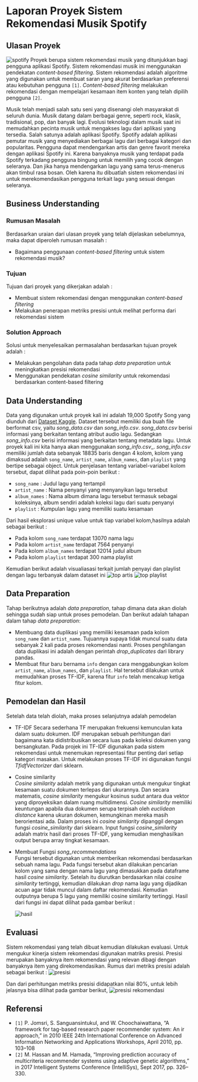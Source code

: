 # Laporan Proyek Sistem Rekomendasi Musik Spotify
## Ulasan Proyek
![spotify](https://user-images.githubusercontent.com/61934759/137764151-d27729b5-7145-4df8-97e2-168e7bbb0caf.png)
Proyek berupa sistem rekomendasi musik yang ditunjukkan bagi pengguna aplikasi Spotify. Sistem rekomendasi musik ini menggunakan pendekatan _content-based filtering_. Sistem rekomendasi adalah algoritme yang digunakan untuk membuat saran yang akurat berdasarkan preferensi atau kebutuhan pengguna `[1]`. _Content-based filtering_ melakukan rekomendasi dengan mempelajari kesamaan item konten yang telah dipilih pengguna `[2]`.


Musik telah menjadi salah satu seni yang disenangi oleh masyarakat di seluruh dunia. Musik datang dalam berbagai genre, seperti rock, klasik, tradisional, pop, dan banyak lagi. Evolusi teknologi dalam musik saat ini memudahkan pecinta musik untuk mengakses lagu dari aplikasi yang tersedia. Salah satunya adalah aplikasi Spotify. Spotify adalah aplikasi pemutar musik yang menyediakan berbagai lagu dari berbagai kategori dan popularitas. Pengguna dapat mendengarkan artis dan genre favorit mereka dengan aplikasi Spotify ini. Karena banyaknya musik yang terdapat pada Spotify terkadang pengguna bingung untuk memilih yang cocok dengan seleranya. Dan jika hanya mendengarkan lagu yang sama terus-menerus akan timbul rasa bosan. Oleh karena itu dibuatlah sistem rekomendasi ini untuk merekomendasikan pengguna terkait lagu yang sesuai dengan seleranya.

## Business Understanding
### Rumusan Masalah
Berdasarkan uraian dari ulasan proyek yang telah dijelaskan sebelumnya, maka dapat diperoleh rumusan masalah :
* Bagaimana penggunaan _content-based filtering_ untuk sistem rekomendasi musik?

### Tujuan
Tujuan dari proyek yang dikerjakan adalah :
* Membuat sistem rekomendasi dengan menggunakan _content-based filtering_
* Melakukan penerapan metriks presisi untuk melihat performa dari rekomendasi sistem

### Solution Approach
Solusi untuk menyelesaikan permasalahan berdasarkan tujuan proyek adalah :
* Melakukan pengolahan data pada tahap _data preparation_ untuk meningkatkan presisi rekomendasi
* Menggunakan pendekatan _cosine similarity_ untuk rekomendasi berdasarkan content-based filtering

## Data Understanding
Data yang digunakan untuk proyek kali ini adalah 19,000 Spotify Song yang diunduh dari [Dataset Kaggle](https://www.kaggle.com/edalrami/19000-spotify-songs/code). Dataset tersebut memiliki dua buah file berformat csv, yaitu _song_data.csv_ dan _song_info.csv_. _song_data.csv_ berisi informasi yang berkaitan tentang atribut audio lagu. Sedangkan _song_info.csv_ berisi informasi yang berkaitan tentang metadata lagu. Untuk proyek kali ini kita hanya akan menggunakan _song_info.csv__. _song_info.csv_ memiliki jumlah data sebanyak 18835 baris dengan 4 kolom, kolom yang dimaksud adalah `song_name`, `artist_name`, `album_names`, dan `playlist` yang bertipe sebagai object. Untuk penjelasan tentang variabel-variabel kolom tersebut, dapat dilihat pada poin-poin berikut :
* `song_name` : Judul lagu yang tertampil
* `artist_name` : Nama penyanyi yang menyanyikan lagu tersebut
* `album_names` : Nama album dimana lagu tersebut termasuk sebagai koleksinya, album sendiri adalah koleksi lagu dari suatu penyanyi
* `playlist` : Kumpulan lagu yang memiliki suatu kesamaan

Dari hasil eksplorasi unique value untuk tiap variabel kolom,hasilnya adalah sebagai berikut :
* Pada kolom `song_name` terdapat 13070 nama lagu
* Pada kolom `artist_name` terdapat 7564 penyanyi
* Pada kolom `album_names` terdapat 12014 judul album
* Pada kolom `playlist` terdapat 300 nama playlist

Kemudian berikut adalah visualiasasi terkait jumlah penyayi dan playlist dengan lagu terbanyak dalam dataset ini
![top artis](https://user-images.githubusercontent.com/61934759/138030863-511530f5-2203-4861-9b4a-7eb0756fcaed.JPG)
![top playlist](https://user-images.githubusercontent.com/61934759/138030860-7ecb2452-7fd2-4029-ae6a-edfc7de1a0c1.JPG)


## Data Preparation
Tahap berikutnya adalah _data preparation_, tahap dimana data akan diolah sehingga sudah siap untuk proses pemodelan. Dan berikut adalah tahapan dalam tahap _data preparation_:
* Membuang data duplikasi yang memiliki kesamaan pada kolom `song_name` dan  `artist_name`. Tujuannya supaya tidak muncul suatu data sebanyak 2 kali pada proses rekomendasi nanti. Proses penghilangan data duplikasi ini adalah dengan perintah _drop_duplicates_ dari library pandas.
* Membuat fitur baru bernama `info` dengan cara menggabungkan kolom `artist_name`, `album_names`, dan `playlist`. Hal tersebut dilakukan untuk memudahkan proses TF-IDF, karena fitur `info` telah mencakup ketiga fitur kolom.

## Pemodelan dan Hasil
Setelah data telah diolah, maka proses selanjutnya adalah pemodelan

* TF-IDF 
    Secara sederhana TF merupakan frekuensi kemunculan kata dalam suatu dokumen. IDF merupakan sebuah perhitungan dari bagaimana kata didistribusikan secara luas pada koleksi dokumen yang bersangkutan. Pada projek ini TF-IDF digunakan pada sistem rekomendasi untuk menemukan representasi fitur penting dari setiap kategori masakan. Untuk melakukan proses TF-IDF ini digunakan fungsi _TfidfVectorizer_ dari sklearn.

* Cosine similarity    
    _Cosine similarity_ adalah metrik yang digunakan untuk mengukur tingkat kesamaan suatu dokumen terlepas dari ukurannya. Dan secara matematis, _cosine similarity_ mengukur kosinus sudut antara dua vektor yang diproyeksikan dalam ruang multidimensi. _Cosine similarity_ memiliki keuntungan apabila dua dokumen serupa terpisah oleh _euclidean distance_ karena ukuran dokumen, kemungkinan mereka masih berorientasi ada. Dalam proses ini _cosine similarity_ dipanggil dengan fungsi _cosine_similarity_ dari sklearn. Input fungsi _cosine_similarity_ adalah matrix hasil dari proses TF-IDF, yang kemudian menghasilkan output berupa array tingkat kesamaan.

* Membuat Fungsi _song_recommendations_    
    Fungsi tersebut digunakan untuk memberikan rekomendasi berdasarkan sebuah nama lagu. Pada fungsi tersebut akan dilakukan pencarian kolom  yang sama dengan nama lagu yang dimasukkan pada dataframe hasil _cosine similarity_. Setelah itu diurutkan berdasarkan nilai _cosine similarity_ tertinggi, kemudian dilakukan _drop_ nama lagu yang dijadikan acuan agar tidak muncul dalam daftar rekomendasi. Kemudian outputnya berupa 5 lagu yang memiliki cosine similarity tertinggi. Hasil dari fungsi ini dapat dilihat pada gambar berikut :

    ![hasil](https://user-images.githubusercontent.com/61934759/138030673-9e6c0057-c38d-4049-bfbe-44a29953680a.JPG)

## Evaluasi
Sistem rekomendasi yang telah dibuat kemudian dilakukan evaluasi. Untuk mengukur kinerja sistem rekomendasi digunakan matriks presisi. Presisi merupakan banyaknya item rekomendasi yang relevan dibagi dengan banyaknya item yang direkomendasikan. Rumus dari metriks presisi adalah sebagai berikut :
![presisi](https://user-images.githubusercontent.com/61934759/138005224-8c8be6fd-58d8-4bc6-978f-d7ee5ce9c3e8.JPG)

Dan dari perhitungan metriks presisi didapatkan nilai 80%, untuk lebih jelasnya bisa dilihat pada gambar berikut,
![presisi rekomendasi](https://user-images.githubusercontent.com/61934759/138032733-58bcde90-a8b4-4ec1-94ef-ffc2e4169e7b.JPG)


## Referensi
* `[1]` P. Jomsri, S. Sanguansintukul, and W. Choochaiwattana, “A framework for tag-based research paper recommender system: An ir approach,” in 2010 IEEE 24th International Conference on Advanced Information Networking and Applications Workshops, April 2010, pp. 103–108
* `[2]` M. Hassan and M. Hamada, “Improving prediction accuracy of multicriteria recommender systems using adaptive genetic algorithms,” in 2017 Intelligent Systems Conference (IntelliSys), Sept 2017, pp. 326–330.




